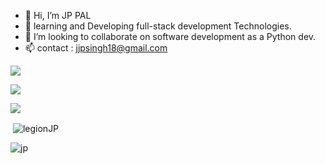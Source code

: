 - 👋 Hi, I’m JP PAL
- 🌱 learning and Developing  full-stack development Technologies.
- 💞️ I’m looking to collaborate on software development as a Python dev.
- 📫 contact : jjpsingh18@gmail.com

<!---
legionJP/legionJP is a ✨ special ✨ repository because its `README.md` (this file) appears on your GitHub profile.
You can click the Preview link to take a look at your changes.
--->
![](http://github-profile-summary-cards.vercel.app/api/cards/profile-details?username=legionJP&theme=aura)

![](http://github-profile-summary-cards.vercel.app/api/cards/repos-per-language?username=legionJP&theme=aura)

![](http://github-profile-summary-cards.vercel.app/api/cards/stats?username=legionJP&theme=aura)

<p>&nbsp;<img align="center" src="https://github-readme-stats.vercel.app/api?username=legionJP&show_icons=true&locale=en" alt="legionJP" /></p>
<p><img align="center" src="https://github-readme-streak-stats.herokuapp.com/?user=legionJP&" alt="jp" /></p>
